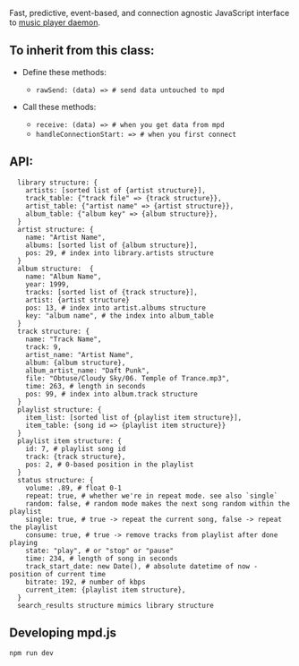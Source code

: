 Fast, predictive, event-based, and connection agnostic JavaScript interface to
[music player daemon](http://musicpd.org).

To inherit from this class:
---------------------------

* Define these methods:
  
  - `rawSend: (data) => # send data untouched to mpd`
 
* Call these methods:
    
  - `receive: (data) => # when you get data from mpd`
  - `handleConnectionStart: => # when you first connect`

API:
----

```
  library structure: {
    artists: [sorted list of {artist structure}],
    track_table: {"track file" => {track structure}},
    artist_table: {"artist name" => {artist structure}},
    album_table: {"album key" => {album structure}},
  }
  artist structure: {
    name: "Artist Name",
    albums: [sorted list of {album structure}],
    pos: 29, # index into library.artists structure
  }
  album structure:  {
    name: "Album Name",
    year: 1999,
    tracks: [sorted list of {track structure}],
    artist: {artist structure}
    pos: 13, # index into artist.albums structure
    key: "album name", # the index into album_table
  }
  track structure: {
    name: "Track Name",
    track: 9,
    artist_name: "Artist Name",
    album: {album structure},
    album_artist_name: "Daft Punk",
    file: "Obtuse/Cloudy Sky/06. Temple of Trance.mp3",
    time: 263, # length in seconds
    pos: 99, # index into album.track structure
  }
  playlist structure: {
    item_list: [sorted list of {playlist item structure}],
    item_table: {song id => {playlist item structure}}
  }
  playlist item structure: {
    id: 7, # playlist song id
    track: {track structure},
    pos: 2, # 0-based position in the playlist
  }
  status structure: {
    volume: .89, # float 0-1
    repeat: true, # whether we're in repeat mode. see also `single`
    random: false, # random mode makes the next song random within the playlist
    single: true, # true -> repeat the current song, false -> repeat the playlist
    consume: true, # true -> remove tracks from playlist after done playing
    state: "play", # or "stop" or "pause"
    time: 234, # length of song in seconds
    track_start_date: new Date(), # absolute datetime of now - position of current time
    bitrate: 192, # number of kbps
    current_item: {playlist item structure},
  }
  search_results structure mimics library structure
```

Developing mpd.js
-----------------

  `npm run dev`
